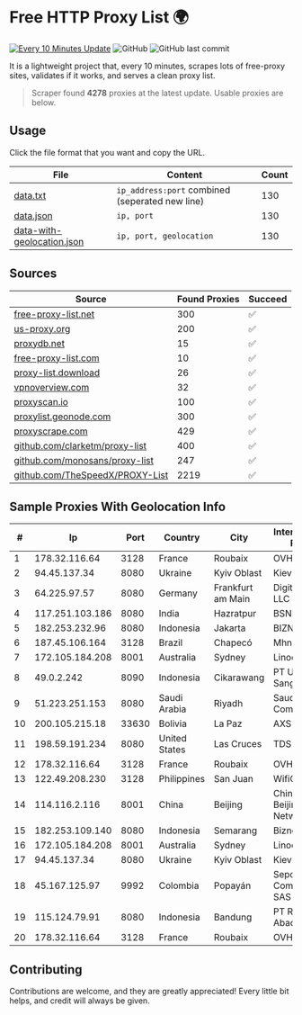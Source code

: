 
# Free HTTP Proxy List 🌍

[![Every 10 Minutes Update](https://github.com/mertguvencli/http-proxy-list/actions/workflows/main.yml/badge.svg?branch=main)](https://github.com/mertguvencli/http-proxy-list/actions/workflows/main.yml)
![GitHub](https://img.shields.io/github/license/mertguvencli/http-proxy-list)
![GitHub last commit](https://img.shields.io/github/last-commit/mertguvencli/http-proxy-list)

It is a lightweight project that, every 10 minutes, scrapes lots of free-proxy sites, validates if it works, and serves a clean proxy list.


> Scraper found **4278** proxies at the latest update. Usable proxies are below.

## Usage

Click the file format that you want and copy the URL.


|File|Content|Count|
|----|-------|-----|
|[data.txt](https://raw.githubusercontent.com/mertguvencli/http-proxy-list/main/proxy-list/data.txt)|`ip_address:port` combined (seperated new line)|130|
|[data.json](https://raw.githubusercontent.com/mertguvencli/http-proxy-list/main/proxy-list/data.json)|`ip, port`|130|
|[data-with-geolocation.json](https://raw.githubusercontent.com/mertguvencli/http-proxy-list/main/proxy-list/data-with-geolocation.json)|`ip, port, geolocation`|130|

## Sources

|Source|Found Proxies|Succeed|
|------|-------------|-------|
|[free-proxy-list.net](https://free-proxy-list.net)|300|✅|
|[us-proxy.org](https://www.us-proxy.org)|200|✅|
|[proxydb.net](http://proxydb.net)|15|✅|
|[free-proxy-list.com](https://free-proxy-list.com/?page=&port=&type%5B%5D=http&type%5B%5D=https&up_time=0&search=Search)|10|✅|
|[proxy-list.download](https://www.proxy-list.download/HTTP)|26|✅|
|[vpnoverview.com](https://vpnoverview.com/privacy/anonymous-browsing/free-proxy-servers)|32|✅|
|[proxyscan.io](https://www.proxyscan.io)|100|✅|
|[proxylist.geonode.com](https://proxylist.geonode.com/api/proxy-list?limit=300&page=1&sort_by=lastChecked&sort_type=desc&protocols=http,https)|300|✅|
|[proxyscrape.com](https://api.proxyscrape.com/v2/?request=displayproxies&protocol=http&timeout=10000&country=all&ssl=all&anonymity=all)|429|✅|
|[github.com/clarketm/proxy-list](https://raw.githubusercontent.com/clarketm/proxy-list/master/proxy-list-raw.txt)|400|✅|
|[github.com/monosans/proxy-list](https://raw.githubusercontent.com/monosans/proxy-list/main/proxies/http.txt)|247|✅|
|[github.com/TheSpeedX/PROXY-List](https://raw.githubusercontent.com/TheSpeedX/PROXY-List/master/http.txt)|2219|✅|


## Sample Proxies With Geolocation Info

|#|Ip|Port|Country|City|Internet Service Provider|
|-|--|----|-------|----|-------------------------|
|1|178.32.116.64|3128|France|Roubaix|OVH SAS|
|2|94.45.137.34|8080|Ukraine|Kyiv Oblast|Kievline LLC|
|3|64.225.97.57|8080|Germany|Frankfurt am Main|DigitalOcean, LLC|
|4|117.251.103.186|8080|India|Hazratpur|BSNL Internet|
|5|182.253.232.96|8080|Indonesia|Jakarta|BIZNET|
|6|187.45.106.164|3128|Brazil|Chapecó|Mhnet Telecom|
|7|172.105.184.208|8001|Australia|Sydney|Linode, LLC|
|8|49.0.2.242|8090|Indonesia|Cikarawang|PT Usaha Adi Sanggoro|
|9|51.223.251.153|8080|Saudi Arabia|Riyadh|Saudi Telecom Company JSC|
|10|200.105.215.18|33630|Bolivia|La Paz|AXS Bolivia S. A.|
|11|198.59.191.234|8080|United States|Las Cruces|TDS TELECOM|
|12|178.32.116.64|3128|France|Roubaix|OVH SAS|
|13|122.49.208.230|3128|Philippines|San Juan|WifiCity, Inc|
|14|114.116.2.116|8001|China|Beijing|China Unicom Beijing Province Network|
|15|182.253.109.140|8080|Indonesia|Semarang|Biznet Metronet|
|16|172.105.184.208|8001|Australia|Sydney|Linode, LLC|
|17|94.45.137.34|8080|Ukraine|Kyiv Oblast|Kievline LLC|
|18|45.167.125.97|9992|Colombia|Popayán|Sepcom Comunicaciones SAS|
|19|115.124.79.91|8080|Indonesia|Bandung|PT Remala Abadi|
|20|178.32.116.64|3128|France|Roubaix|OVH SAS|



## Contributing

Contributions are welcome, and they are greatly appreciated! Every
little bit helps, and credit will always be given.

